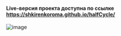 #### Live-версия проекта доступна по ссылке https://shkirenkoroma.github.io/halfCycle/
![image](https://user-images.githubusercontent.com/61347452/233095942-8223192b-c4c0-4bd5-a460-613f1c5f3148.png)
